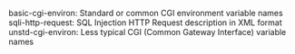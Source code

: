 basic-cgi-environ: Standard or common CGI environment variable names
sqli-http-request: SQL Injection HTTP Request description in XML format
unstd-cgi-environ: Less typical CGI (Common Gateway Interface) variable names
